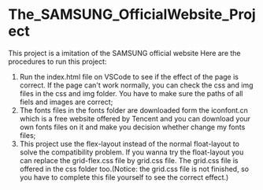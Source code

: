 # The_SAMSUNG_OfficialWebsite_Project
This project is a imitation of the SAMSUNG official website
Here are the procedures to run this project:
1. Run the index.html file on VSCode to see if the effect of the page is correct. If the page can't work normally, you can check the css and img files in the css and img folder. You have to make sure the paths of all fiels and images are correct;
2. The fonts files in the fonts folder are downloaded form the iconfont.cn which is a free website offered by Tencent and you can download your own fonts files on it and make you decision whether change my fonts files;
3. This project use the flex-layout instead of the normal float-layout to solve the compatibility problem. If you wanna try the float-layout you can replace the grid-flex.css file by grid.css file. The grid.css file is offered in the css folder too.(Notice: the grid.css file is not finished, so you have to complete this file yourself to see the correct effect.)
